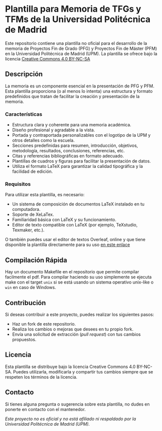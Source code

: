 # Plantilla para Memoria de TFGs y TFMs de la Universidad Politécnica de Madrid

Este repositorio contiene una plantilla no oficial para el desarrollo de la memoria
de Proyectos Fin de Grado (PFG) y Proyectos Fin de Máster (PFM) en la Universidad
Politécnica de Madrid (UPM). La plantilla se ofrece bajo la licencia
[Creative Commons 4.0 BY-NC-SA](https://creativecommons.org/licenses/by-nc-sa/4.0/)

## Descripción

La memoria es un componente esencial en la presentación de PFG y PFM. Esta plantilla
proporciona (o al menos lo intenta) una estructura y formato predefinidos que tratan
de facilitar la creación y presentación de la memoria.

### Características

- Estructura clara y coherente para una memoria académica.
- Diseño profesional y agradable a la vista.
- Portada y contraportada personalizables con el logotipo de la UPM y otros detalles
  como la escuela.
- Secciones predefinidas para resumen, introducción, objetivos, metodología, resultados,
  conclusiones, referencias, etc.
- Citas y referencias bibliográficas en formato adecuado.
- Plantillas de cuadros y figuras para facilitar la presentación de datos.
- Utiliza el formato LaTeX para garantizar la calidad tipográfica y la facilidad de edición.

### Requisitos

Para utilizar esta plantilla, es necesario:

- Un sistema de composición de documentos LaTeX instalado en tu computadora.
- Soporte de XeLaTex.
- Familiaridad básica con LaTeX y su funcionamiento.
- Editor de texto compatible con LaTeX (por ejemplo, TeXstudio, Texmaker, etc.).

O también puedes usar el editor de textos Overleaf, online y que tiene disponible
la plantilla directamente para su uso
[en este enlace](https://es.overleaf.com/latex/templates/upm-report-template/sxtmzsytgthp)

## Compilación Rápida

Hay un documento Makefile en el repositorio que permite compilar facilmente el pdf.
Para compilar haciendo su uso simplemente se ejecuta make con el target `unix` si se está usando
un sistema operativo unix-like o `win` en caso de Windows.

## Contribución

Si deseas contribuir a este proyecto, puedes realizar los siguientes pasos:

- Haz un fork de este repositorio.
- Realiza los cambios o mejoras que desees en tu propio fork.
- Envía una solicitud de extracción (_pull request_) con tus cambios propuestos.

## Licencia

Esta plantilla se distribuye bajo la licencia Creative Commons 4.0 BY-NC-SA. Puedes
utilizarla, modificarla y compartir tus cambios siempre que se respeten los términos de la
licencia.

## Contacto

Si tienes alguna pregunta o sugerencia sobre esta plantilla, no dudes en ponerte en contacto
con el mantenedor.

_Este proyecto no es oficial y no está afiliado ni respaldado por la Universidad Politécnica de Madrid (UPM)._

